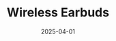 ---
title: "Wireless Earbuds"
date: 2025-04-01
store: Amazon
affiliate_link: https://example.com/amazon-earbuds
layout: product
categories: [Beaty]
subcategories: [Fragrance]
tags: ["featured", "weekly"]
images:
  - /assets/img/product-img/pro-big-4.jpg
  - /assets/img/product-img/product4.jpg

short_description: April - Premium wireless earbuds with noise cancellation and long battery life.
description: This is detailed Description - April
---